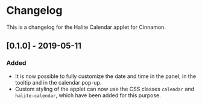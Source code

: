Changelog
=========
This is a changelog for the Halite Calendar applet for Cinnamon.

[0.1.0] - 2019-05-11
--------------------

### Added
- It is now possible to fully customize the date and time in the panel,
  in the tooltip and in the calendar pop-up.
- Custom styling of the applet can now use the CSS classes `calendar`
  and `halite-calendar`, which have been added for this purpose.
